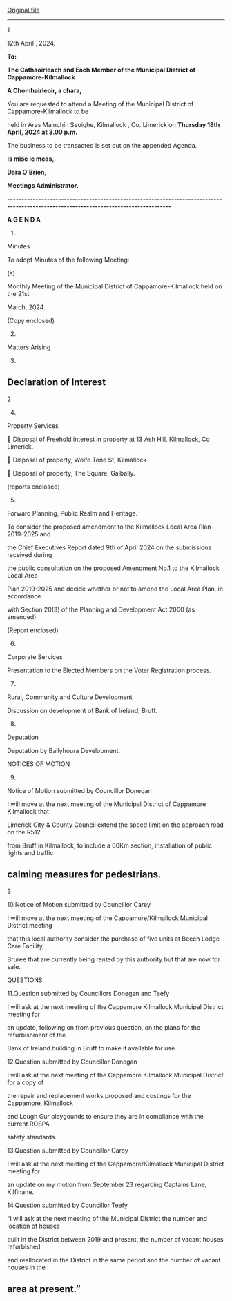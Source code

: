[Original file](https://www.limerick.ie/sites/default/files/media/documents/2024-04/01-agenda-meeting-of-the-municipal-district-of-cappamore-kilmallock-18th-april-2024_1.pdf)

---
1

12th April , 2024.

**To:**

**The Cathaoirleach and Each Member of the Municipal District of Cappamore-Kilmallock**

**A Chomhairleoir, a chara,**

You are requested to attend a Meeting of the Municipal District of Cappamore-Kilmallock to be

held in Áras Mainchín Seoighe, Kilmallock , Co. Limerick on **Thursday 18th** **April, 2024 at 3.00 p.m.**

The business to be transacted is set out on the appended Agenda.

**Is mise le meas,**

**Dara O’Brien,**

**Meetings Administrator.**

**--------------------------------------------------------------------------------------------------------------------------------------**

**A G E N D A**

1.

Minutes

To adopt Minutes of the following Meeting:

(a)

Monthly Meeting of the Municipal District of Cappamore-Kilmallock held on the 21st

March, 2024.

(Copy enclosed)

2.

Matters Arising

3.

Declaration of Interest
---
2

4.

Property Services

 Disposal of Freehold interest in property at 13 Ash Hill, Kilmallock, Co Limerick.

 Disposal of property, Wolfe Tone St, Kilmallock

 Disposal of property, The Square, Galbally.

(reports enclosed)

5.

Forward Planning, Public Realm and Heritage.

To consider the proposed amendment to the Kilmallock Local Area Plan 2019-2025 and

the Chief Executives Report dated 9th of April 2024 on the submissions received during

the public consultation on the proposed Amendment No.1 to the Kilmallock Local Area

Plan 2019-2025 and decide whether or not to amend the Local Area Plan, in accordance

with Section 20(3) of the Planning and Development Act 2000 (as amended)

(Report enclosed)

6.

Corporate Services

Presentation to the Elected Members on the Voter Registration process.

7.

Rural, Community and Culture Development

Discussion on development of Bank of Ireland, Bruff.

8.

Deputation

Deputation by Ballyhoura Development.

NOTICES OF MOTION

9.

Notice of Motion submitted by Councillor Donegan

I will move at the next meeting of the Municipal District of Cappamore Kilmallock that

Limerick City & County Council extend the speed limit on the approach road on the R512

from Bruff in Kilmallock, to include a 60Km section, installation of public lights and traffic

calming measures for pedestrians.
---
3

10.Notice of Motion submitted by Councillor Carey

I will move at the next meeting of the Cappamore/Kilmallock Municipal District meeting

that this local authority consider the purchase of five units at Beech Lodge Care Facility,

Bruree that are currently being rented by this authority but that are now for sale.

QUESTIONS

11.Question submitted by Councillors Donegan and Teefy

I will ask at the next meeting of the Cappamore Kilmallock Municipal District meeting for

an update, following on from previous question, on the plans for the refurbishment of the

Bank of Ireland building in Bruff to make it available for use.

12.Question submitted by Councillor Donegan

I will ask at the next meeting of the Cappamore Kilmallock Municipal District for a copy of

the repair and replacement works proposed and costings for the Cappamore, Kilmallock

and Lough Gur playgounds to ensure they are in compliance with the current ROSPA

safety standards.

13.Question submitted by Councillor Carey

I will ask at the next meeting of the Cappamore/Kilmallock Municipal District meeting for

an update on my motion from September 23 regarding Captains Lane, Kilfinane.

14.Question submitted by Councillor Teefy

“I will ask at the next meeting of the Municipal District the number and location of houses

built in the District between 2019 and present, the number of vacant houses refurbished

and reallocated in the District in the same period and the number of vacant houses in the

area at present.”
---
